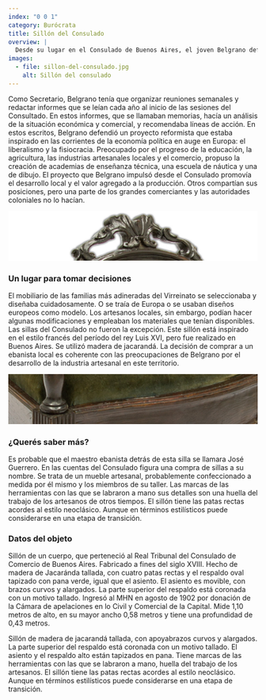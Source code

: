 ```yaml
---
index: "0 0 1"
category: Burócrata
title: Sillón del Consulado
overview: |
  Desde su lugar en el Consulado de Buenos Aires, el joven Belgrano defendió sus ideas e intentó promover algunos cambios económicos en el Río de la Plata. Pronto se ganó un prestigio sólido entre la elite porteña.
images:
  - file: sillon-del-consulado.jpg
    alt: Sillón del consulado
---
```


Como Secretario, Belgrano tenía que organizar reuniones semanales y redactar informes que se leían cada año al inicio de las sesiones del Consultado. En estos informes, que se llamaban memorias, hacía un análisis de la situación económica y comercial, y recomendaba líneas de acción. En estos escritos, Belgrano defendió un proyecto reformista que estaba inspirado en las corrientes de la economía política en auge en Europa: el liberalismo y la fisiocracia. Preocupado por el progreso de la educación, la agricultura, las industrias artesanales locales y el comercio, propuso la creación de academias de enseñanza técnica, una escuela de náutica y una de dibujo. El proyecto que Belgrano impulsó desde el Consulado promovía el desarrollo local y el valor agregado a la producción. Otros compartían sus posiciones, pero una parte de los grandes comerciantes y las autoridades coloniales no lo hacían.

![](./eje01-2-a.jpg)

### Un lugar para tomar decisiones
El mobiliario de las familias más adineradas del Virreinato se seleccionaba y diseñaba cuidadosamente. O se traía de Europa o se usaban diseños europeos como modelo. Los artesanos locales, sin embargo, podían hacer algunas modificaciones y empleaban los materiales que tenían disponibles. Las sillas del Consulado no fueron la excepción. Este sillón está inspirado en el estilo francés del período del rey Luis XVI, pero fue realizado en Buenos Aires. Se utilizó madera de jacarandá. La decisión de comprar a un ebanista local es coherente con las preocupaciones de Belgrano por el desarrollo de la industria artesanal en este territorio.

![](./eje01-2-b.jpg)

### ¿Querés saber más?
Es probable que el maestro ebanista detrás de esta silla se llamara José Guerrero. En las cuentas del Consulado figura una compra de sillas a su nombre. Se trata de un mueble artesanal, probablemente confeccionado a medida por él mismo y los miembros de su taller. Las marcas de las herramientas con las que se labraron a mano sus detalles son una huella del trabajo de los artesanos de otros tiempos. El sillón tiene las patas rectas acordes al estilo neoclásico. Aunque en términos estilísticos puede considerarse en una etapa de transición.

### Datos del objeto
Sillón de un cuerpo, que perteneció al Real Tribunal del Consulado de Comercio de Buenos Aires. Fabricado a fines del siglo XVIII. Hecho de madera de Jacaránda tallada, con cuatro patas rectas y el respaldo oval tapizado con pana verde, igual que el asiento. El asiento es movible, con brazos curvos y alargados. La parte superior del respaldo está coronada con un motivo tallado. Ingresó al MHN en agosto de 1902 por donación de la Cámara de apelaciones en lo Civil y Comercial de la Capital.
Mide 1,10 metros de alto, en su mayor ancho 0,58 metros y tiene una profundidad de 0,43 metros.

Sillón de madera de jacarandá tallada, con apoyabrazos curvos y alargados. La parte superior del respaldo está coronada con un motivo tallado. El asiento y el respaldo alto están tapizados en pana. Tiene marcas de las herramientas con las que se labraron a mano, huella del trabajo de los artesanos. El sillón tiene las patas rectas acordes al estilo neoclásico. Aunque en términos estilísticos puede considerarse en una etapa de transición.
